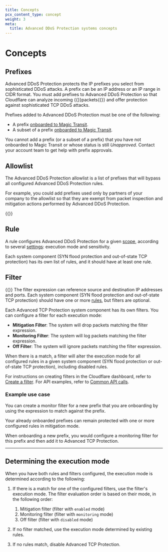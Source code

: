 ```yaml
---
title: Concepts
pcx_content_type: concept
weight: 3
meta:
  title: Advanced DDoS Protection systems concepts
---
```


# Concepts

## Prefixes

Advanced DDoS Protection protects the IP prefixes you select from sophisticated DDoS attacks. A prefix can be an IP address or an IP range in CIDR format. You must add prefixes to Advanced DDoS Protection so that Cloudflare can analyze incoming {{<glossary-tooltip term_id="data packet">}}packets{{</glossary-tooltip>}} and offer protection against sophisticated TCP DDoS attacks.

Prefixes added to Advanced DDoS Protection must be one of the following:

* A prefix [onboarded to Magic Transit](/magic-transit/how-to/advertise-prefixes/).
* A subset of a prefix [onboarded to Magic Transit](/magic-transit/how-to/advertise-prefixes/).

You cannot add a prefix (or a subset of a prefix) that you have not onboarded to Magic Transit or whose status is still _Unapproved_. Contact your account team to get help with prefix approvals.

## Allowlist

The Advanced DDoS Protection allowlist is a list of prefixes that will bypass all configured Advanced DDoS Protection rules.

For example, you could add prefixes used only by partners of your company to the allowlist so that they are exempt from packet inspection and mitigation actions performed by Advanced DDoS Protection.

{{<render file="_allowlist-ip-spoofing.md">}}

## Rule

A rule configures Advanced DDoS Protection for a given [scope](/ddos-protection/advanced-ddos-systems/rule-settings/#scope), according to several [settings](/ddos-protection/advanced-ddos-systems/rule-settings/): execution mode and sensitivity.

Each system component (SYN flood protection and out-of-state TCP protection) has its own list of rules, and it should have at least one rule.

## Filter

{{<render file="_atp-filter-definition.md">}} The filter expression can reference source and destination IP addresses and ports. Each system component (SYN flood protection and out-of-state TCP protection) should have one or more [rules](#rule), but filters are optional.

Each Advanced TCP Protection system component has its own filters. You can configure a filter for each execution mode:

* **Mitigation Filter**: The system will drop packets matching the filter expression.
* **Monitoring Filter**: The system will log packets matching the filter expression.
* **Off Filter**: The system will ignore packets matching the filter expression.

When there is a match, a filter will alter the execution mode for all configured rules in a given system component (SYN flood protection or out-of-state TCP protection), including disabled rules.

For instructions on creating filters in the Cloudflare dashboard, refer to [Create a filter](/ddos-protection/advanced-ddos-systems/how-to/create-filter/). For API examples, refer to [Common API calls](/ddos-protection/advanced-ddos-systems/api/tcp-protection/examples/).

### Example use case

You can create a monitor filter for a new prefix that you are onboarding by using the expression to match against the prefix.

Your already onboarded prefixes can remain protected with one or more configured rules in mitigation mode.

When onboarding a new prefix, you would configure a monitoring filter for this prefix and then add it to Advanced TCP Protection.

---

## Determining the execution mode

When you have both rules and filters configured, the execution mode is determined according to the following:

1. If there is a match for one of the configured filters, use the filter's execution mode. The filter evaluation order  is based on their mode, in the following order:

    1. Mitigation filter (filter with `enabled` mode)
    2. Monitoring filter (filter with `monitoring` mode)
    3. Off filter (filter with `disabled` mode)

2. If no filter matched, use the execution mode determined by existing rules.
3. If no rules match, disable Advanced TCP Protection.
